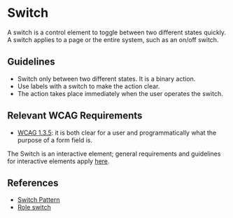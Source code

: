 # Switch

A switch is a control element to toggle between two different states quickly.
A switch applies to a page or the entire system, such as an on/off switch.

## Guidelines

- Switch only between two different states.
  It is a binary action.
- Use labels with a switch to make the action clear.
- The action takes place immediately when the user operates the switch.

## Relevant WCAG Requirements

- [WCAG 1.3.5](https://www.w3.org/WAI/WCAG21/Understanding/identify-input-purpose.html): it is both clear for a user and programmatically what the purpose of a form field is.

The Switch is an interactive element; general requirements and guidelines for interactive elements apply [here](/docs/docs-design-guidelines-interactive-elements--docs).

## References

- [Switch Pattern](https://www.w3.org/WAI/ARIA/apg/patterns/switch/)
- [Role switch](https://developer.mozilla.org/en-US/docs/Web/Accessibility/ARIA/Roles/switch_role)
